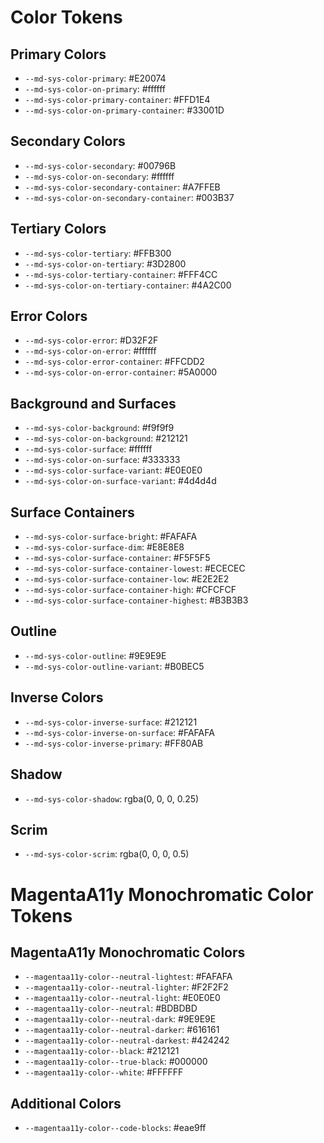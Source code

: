 # Color Tokens

<!-- Primary colors are the main brand colors used for prominent UI elements like buttons and links. -->

## Primary Colors

- `--md-sys-color-primary`: #E20074
- `--md-sys-color-on-primary`: #ffffff
- `--md-sys-color-primary-container`: #FFD1E4
- `--md-sys-color-on-primary-container`: #33001D

<!-- Secondary colors complement the primary colors and are used for less prominent UI elements. -->

## Secondary Colors

- `--md-sys-color-secondary`: #00796B
- `--md-sys-color-on-secondary`: #ffffff
- `--md-sys-color-secondary-container`: #A7FFEB
- `--md-sys-color-on-secondary-container`: #003B37

<!-- Tertiary colors are optional accent colors, used sparingly for special elements or accents. -->

## Tertiary Colors

- `--md-sys-color-tertiary`: #FFB300
- `--md-sys-color-on-tertiary`: #3D2800
- `--md-sys-color-tertiary-container`: #FFF4CC
- `--md-sys-color-on-tertiary-container`: #4A2C00

<!-- Error colors are used for elements in an error state, such as invalid form fields or error messages. -->

## Error Colors

- `--md-sys-color-error`: #D32F2F
- `--md-sys-color-on-error`: #ffffff
- `--md-sys-color-error-container`: #FFCDD2
- `--md-sys-color-on-error-container`: #5A0000

<!-- Background and surface colors are for the app background, cards, and elevated elements. -->

## Background and Surfaces

- `--md-sys-color-background`: #f9f9f9
- `--md-sys-color-on-background`: #212121
- `--md-sys-color-surface`: #ffffff
- `--md-sys-color-on-surface`: #333333
- `--md-sys-color-surface-variant`: #E0E0E0
- `--md-sys-color-on-surface-variant`: #4d4d4d

<!-- Surface containers add depth and layering to surfaces, such as different levels in dialogs or cards. -->

## Surface Containers

- `--md-sys-color-surface-bright`: #FAFAFA
- `--md-sys-color-surface-dim`: #E8E8E8
- `--md-sys-color-surface-container`: #F5F5F5
- `--md-sys-color-surface-container-lowest`: #ECECEC
- `--md-sys-color-surface-container-low`: #E2E2E2
- `--md-sys-color-surface-container-high`: #CFCFCF
- `--md-sys-color-surface-container-highest`: #B3B3B3

<!-- Outline colors are used for borders, dividers, and outlines of interactive elements. -->

## Outline

- `--md-sys-color-outline`: #9E9E9E
- `--md-sys-color-outline-variant`: #B0BEC5

<!-- Inverse colors are used for components that appear on a dark background in light mode, and vice versa. -->

## Inverse Colors

- `--md-sys-color-inverse-surface`: #212121
- `--md-sys-color-inverse-on-surface`: #FAFAFA
- `--md-sys-color-inverse-primary`: #FF80AB

<!-- Shadow colors are used to create depth and elevation effects. -->

## Shadow

- `--md-sys-color-shadow`: rgba(0, 0, 0, 0.25)

<!-- Scrim colors are used for semi-transparent overlays, often behind modals or side sheets. -->

## Scrim

- `--md-sys-color-scrim`: rgba(0, 0, 0, 0.5)

# MagentaA11y Monochromatic Color Tokens

<!-- These MagentaA11y-specific monochromatic colors provide a range of neutral grays and blacks for use across the application, using BEM naming conventions. -->

## MagentaA11y Monochromatic Colors

- `--magentaa11y-color--neutral-lightest`: #FAFAFA
- `--magentaa11y-color--neutral-lighter`: #F2F2F2
- `--magentaa11y-color--neutral-light`: #E0E0E0
- `--magentaa11y-color--neutral`: #BDBDBD
- `--magentaa11y-color--neutral-dark`: #9E9E9E
- `--magentaa11y-color--neutral-darker`: #616161
- `--magentaa11y-color--neutral-darkest`: #424242
- `--magentaa11y-color--black`: #212121
- `--magentaa11y-color--true-black`: #000000
- `--magentaa11y-color--white`: #FFFFFF

## Additional Colors

- `--magentaa11y-color--code-blocks`: #eae9ff
